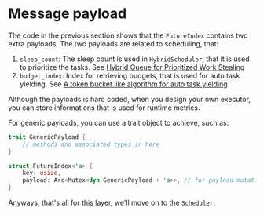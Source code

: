 # Message payload

The code in the previous section shows that the `FutureIndex` contains two extra payloads.
The two payloads are related to scheduling, that:
1. `sleep_count`: The sleep count is used in `HybridScheduler`, that it is used to prioritize the tasks. See [Hybrid Queue for Prioritized Work Stealing](layer/trd/hybrid.md)
2. `budget_index`: Index for retrieving budgets, that is used for auto task yielding. See [A token bucket like algorithm for auto task yielding](layer/trd/token_bucket.md)

Although the payloads is hard coded, when you design your own executor, you can store informations that is used for
runtime metrics.

For generic payloads, you can use a trait object to achieve, such as:
```rust
trait GenericPayload {
    // methods and associated types in here
}

struct FutureIndex<'a> {
    key: usize,
    payload: Arc<Mutex<dyn GenericPayload + 'a>>, // for payload mutation
}
```

Anyways, that's all for this layer, we'll move on to the `Scheduler`.
